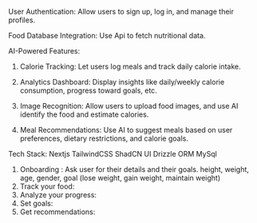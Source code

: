 User Authentication: Allow users to sign up, log in, and manage their profiles.

Food Database Integration: Use Api to fetch nutritional data.

AI-Powered Features:

1. Calorie Tracking: Let users log meals and track daily calorie intake.

2. Analytics Dashboard: Display insights like daily/weekly calorie consumption, progress toward goals, etc.

3. Image Recognition: Allow users to upload food images, and use AI identify the food and estimate calories.

4. Meal Recommendations: Use AI to suggest meals based on user preferences, dietary restrictions, and calorie goals.

Tech Stack:
Nextjs
TailwindCSS
ShadCN UI
Drizzle ORM
MySql

<!--
User Authentication: Secure email/password authentication powered by Supabase
Profile Management: Personalized user profiles with customizable nutrition goals
Food Tracking: Log meals with detailed nutritional information
Real-time Analytics: Visual representation of nutrition data using charts
Goal Setting: Set and monitor daily calorie and macronutrient targets
Progress Monitoring: Track progress with animated circular progress indicators
 -->

1. Onboarding :
   Ask user for their details and their goals.
   height, weight, age, gender, goal (lose weight, gain weight, maintain weight)
2. Track your food:
3. Analyze your progress:
4. Set goals:
5. Get recommendations:
